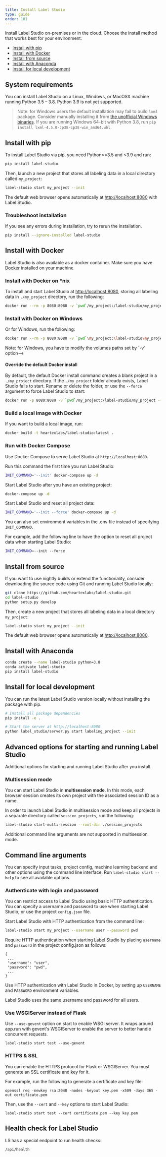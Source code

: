 ```yaml
---
title: Install Label Studio
type: guide
order: 101
---
```


Install Label Studio on-premises or in the cloud. Choose the install method that works best for your environment:
- [Install with pip](#Install-with-pip)
- [Install with Docker](#Install-with-docker)
- [Install from source](#Install-from-source)
- [Install with Anaconda](#Install-with-Anaconda)
- [Install for local development](#Install-for-local-development)
<!--add anaconda and info from README here, make sure they match-->


## System requirements
You can install Label Studio on a Linux, Windows, or MacOSX machine running Python 3.5 – 3.8. Python 3.9 is not yet supported. 
<!--any OS version restrictions?--> 


> Note: for Windows users the default installation may fail to build `lxml` package. Consider manually installing it from [the unofficial Windows binaries](https://www.lfd.uci.edu/~gohlke/pythonlibs/#lxml). If you are running Windows 64-bit with Python 3.8, run `pip install lxml‑4.5.0‑cp38‑cp38‑win_amd64.whl`.


## Install with pip

To install Label Studio via pip, you need Python>=3.5 and <3.9 and run:
```bash
pip install label-studio
```

Then, launch a new project that stores all labeling data in a local directory called `my_project`:

```bash
label-studio start my_project --init
```
The default web browser opens automatically at [http://localhost:8080](http://localhost:8080) with Label Studio.

### Troubleshoot installation
If you see any errors during installation, try to rerun the installation.

```bash
pip install --ignore-installed label-studio
```

## Install with Docker

Label Studio is also available as a docker container. Make sure you have [Docker](https://www.docker.com/) installed on your machine.


### Install with Docker on *nix
To install and start Label Studio at [http://localhost:8080](http://localhost:8080), storing all labeling data in `./my_project` directory, run the following:
```bash
docker run --rm -p 8080:8080 -v `pwd`/my_project:/label-studio/my_project --name label-studio heartexlabs/label-studio:latest
```

### Install with Docker on Windows
Or for Windows, run the following: 
```bash
docker run --rm -p 8080:8080 -v `pwd`\my_project:\label-studio\my_project --name label-studio heartexlabs/label-studio:latest
```
<!--> Note: for Windows, you have to modify the volumes paths set by `-v` option-->

#### Override the default Docker install
By default, the default Docker install command creates a blank project in a `./my_project` directory. If the `./my_project` folder already exists, Label Studio fails to start. Rename or delete the folder, or use the `--force` argument to force Label Studio to start: 

```bash
docker run -p 8080:8080 -v `pwd`/my_project:/label-studio/my_project --name label-studio heartexlabs/label-studio:latest label-studio start my_project --init --force --template text_classification
```

### Build a local image with Docker
If you want to build a local image, run:
```bash
docker build -t heartexlabs/label-studio:latest .
```

### Run with Docker Compose
Use Docker Compose to serve Label Studio at `http://localhost:8080`.

Run this command the first time you run Label Studio:
```bash
INIT_COMMAND='--init' docker-compose up -d
```

Start Label Studio after you have an existing project:
```bash
docker-compose up -d
```

Start Label Studio and reset all project data: 
```bash
INIT_COMMAND='--init --force' docker-compose up -d
```
You can also set environment variables in the .env file instead of specifying `INIT_COMMAND`. 

For example, add the following line to have the option to reset all project data when starting Label Studio:
```bash
INIT_COMMAND=--init --force
```

## Install from source

If you want to use nightly builds or extend the functionality, consider downloading the source code using Git and running Label Studio locally:

```bash
git clone https://github.com/heartexlabs/label-studio.git
cd label-studio
python setup.py develop
```

Then, create a new project that stores all labeling data in a local directory `my_project`:

```bash
label-studio start my_project --init
```
The default web browser opens automatically at [http://localhost:8080](http://localhost:8080).


## Install with Anaconda

```bash
conda create --name label-studio python=3.8
conda activate label-studio
pip install label-studio
```

## Install for local development

You can run the latest Label Studio version locally without installing the package with pip. 

```bash
# Install all package dependencies
pip install -e .
```
```bash
# Start the server at http://localhost:8080
python label_studio/server.py start labeling_project --init
```


## Advanced options for starting and running Label Studio

Additional options for starting and running Label Studio after you install. 

### Multisession mode

You can start Label Studio in **multisession mode**. In this mode, each browser session creates its own project with the associated session ID as a name.

In order to launch Label Studio in multisession mode and keep all projects in a separate directory called `session_projects`, run the following:

```bash
label-studio start-multi-session --root-dir ./session_projects
```
Additional command line arguments are not supported in multisession mode. 


## Command line arguments

You can specify input tasks, project config, machine learning backend and other options using the command line interface. Run `label-studio start --help` to see all available options.


### Authenticate with login and password
You can restrict access to Label Studio using basic HTTP authentication. You can specify a username and password to use when starting Label Studio, or use the project `config.json` file. 

Start Label Studio with HTTP authentication from the command line:
```bash
label-studio start my_project --username user --password pwd 
```

Require HTTP authentication when starting Label Studio by placing `username` and `password` in the project config.json as follows:
 
```
{ 
 ...
 "username": "user", 
 "password": "pwd",
 ...
}
```

Use HTTP authentication with Label Studio in Docker, by setting up `USERNAME` and `PASSWORD` environment variables. 

Label Studio uses the same username and password for all users.


### Use WSGIServer instead of Flask

Use `--use-gevent` option on start to enable WSGI server. It wraps around app.run with gevent's WSGIServer to enable the server to better handle concurrent requests.

```
label-studio start test --use-gevent
```

### HTTPS & SSL

You can enable the HTTPS protocol for Flask or WSGIServer. You must generate an SSL certificate and key for it. 

For example, run the following to generate a certificate and key file: 

```
openssl req -newkey rsa:2048 -nodes -keyout key.pem -x509 -days 365 -out certificate.pem
```

Then, use the `--cert` and `--key` options to start Label Studio:

```
label-studio start test --cert certificate.pem --key key.pem
```


## Health check for Label Studio
<!--move to troubleshooting-->

LS has a special endpoint to run health checks: 
  
```
/api/health
```
